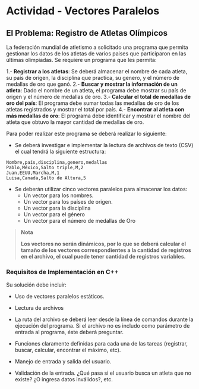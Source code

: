 # Actividad - Vectores Paralelos

## El Problema: Registro de Atletas Olímpicos

La federación mundial de atletismo a solicitado una programa que permita gestionar los datos de los atletas de varios paises que participaron en las últimas olimpiadas. Se requiere un programa que les permita:

  1.- **Registrar a los atletas**: Se deberá almacenar el nombre de cada atleta, su país de origen, la disciplina que practica, su genero, y el número de medallas de oro que ganó.
  2.- **Buscar y mostrar la información de un atleta**: Dado el nombre de un atleta, el programa debe mostrar su país de origen y el número de medallas de oro.
  3.- **Calcular el total de medallas de oro del país**: El programa debe sumar todas las medallas de oro de los atletas registrados y mostrar el total por país.
  4.- **Encontrar al atleta con más medallas de oro**: El programa debe identificar y mostrar el nombre del atleta que obtuvo la mayor cantidad de medallas de oro.

Para poder realizar este programa se deberá realizar lo siguiente:

  * Se deberá investigar e implementar la lectura de archivos de texto (CSV) el cual tendrá la siguiente estructura:

```
Nombre,país,disciplina,genero,medallas
Pablo,México,Salto triple,M,2
Juan,EEUU,Marcha,M,1
Luisa,Canada,Salto de Altura,5
```

  * Se deberán utilizar cinco vectores paralelos para almacenar los datos:
    * Un vector para los nombres.
    * Un vector para los países de origen.
    * Un vector para la disciplina
    * Un vector para el género
    * Un vector para el número de medallas de Oro

  > **Nota**
  >
  > **Los vectores no serán dinámicos, por lo que se deberá calcular el tamaño de los vectores correspondientes a la cantidad de registros en el archivo, el cual puede tener cantidad de registros variables.**


### Requisitos de Implementación en C++

Su solución debe incluir:

  * Uso de vectores paralelos estáticos.
  * Lectura de archivos
  * La ruta del archivo se deberá leer desde la línea de comandos durante la ejecución del programa. Si el archivo no es includo como parámetro de entrada al programa, éste deberá preguntar.
  * Funciones claramente definidas para cada una de las tareas (registrar, buscar, calcular, encontrar el máximo, etc).

  * Manejo de entrada y salida del usuario.

  * Validación de la entrada. ¿Qué pasa si el usuario busca un atleta que no existe? ¿O ingresa datos inválidos?, etc.